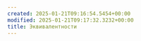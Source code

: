 ```yaml
---
created: 2025-01-21T09:16:54.5454+00:00
modified: 2025-01-21T09:17:32.3232+00:00
title: Эквивалентности
---
```

